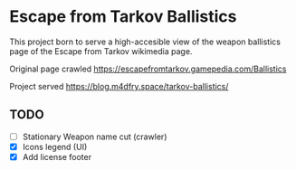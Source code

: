 # Escape from Tarkov Ballistics
This project born to serve a high-accesible view of the weapon ballistics page of the Escape from Tarkov wikimedia page.

Original page crawled https://escapefromtarkov.gamepedia.com/Ballistics

Project served https://blog.m4dfry.space/tarkov-ballistics/

## TODO
 - [ ] Stationary Weapon name cut (crawler)
 - [X] Icons legend (UI)
 - [X] Add license footer